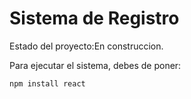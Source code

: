 <h1>Sistema de Registro </h1>

Estado del proyecto:En construccion.

Para ejecutar el sistema, debes de poner:

```npm install react```

